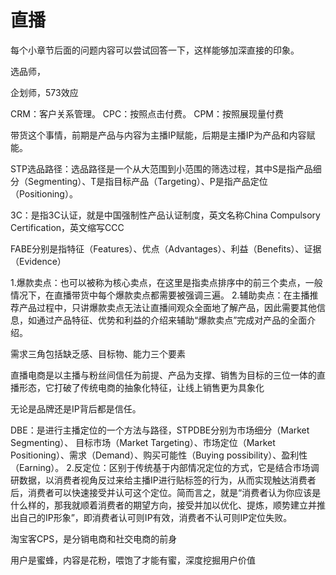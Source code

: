 # 直播

每个小章节后面的问题内容可以尝试回答一下，这样能够加深直接的印象。





选品师，

企划师，573效应

CRM：客户关系管理。
CPC：按照点击付费。
CPM：按照展现量付费



带货这个事情，前期是产品与内容为主播IP赋能，后期是主播IP为产品和内容赋能。

STP选品路径：选品路径是一个从大范围到小范围的筛选过程，其中S是指产品细分（Segmenting）、T是指目标产品（Targeting）、P是指产品定位（Positioning）。



3C：是指3C认证，就是中国强制性产品认证制度，英文名称China Compulsory Certification，英文缩写CCC

FABE分别是指特征（Features）、优点（Advantages）、利益（Benefits）、证据（Evidence）

1.爆款卖点：也可以被称为核心卖点，在这里是指卖点排序中的前三个卖点，一般情况下，在直播带货中每个爆款卖点都需要被强调三遍。
2.辅助卖点：在主播推荐产品过程中，只讲爆款卖点无法让直播间观众全面地了解产品，因此需要其他信息，如通过产品特征、优势和利益的介绍来辅助“爆款卖点”完成对产品的全面介绍。

需求三角包括缺乏感、目标物、能力三个要素



直播电商是以主播与粉丝间信任为前提、产品为支撑、销售为目标的三位一体的直播形态，它打破了传统电商的抽象化特征，让线上销售更为具象化



无论是品牌还是IP背后都是信任。

DBE：是进行主播定位的一个方法与路径，STPDBE分别为市场细分（Market Segmenting）、 目标市场（Market Targeting）、市场定位（Market Positioning）、需求（Demand）、购买可能性（Buying possibility）、盈利性（Earning）。
2.反定位：区别于传统基于内部情况定位的方式，它是结合市场调研数据，以消费者视角反过来给主播IP进行贴标签的行为，从而实现触达消费者后，消费者可以快速接受并认可这个定位。简而言之，就是“消费者认为你应该是什么样的，那我就顺着消费者的期望方向，接受并加以优化、提炼，顺势建立并推出自己的IP形象”，即消费者认可则IP有效，消费者不认可则IP定位失败。

淘宝客CPS，是分销电商和社交电商的前身

用户是蜜蜂，内容是花粉，喂饱了才能有蜜，深度挖掘用户价值
